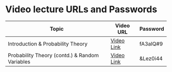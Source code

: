 # Video lecture URLs and Passwords

| Topic | Video URL | Password |
| ----- | --------- | -------- |
| Introduction & Probability Theory | [Video Link](https://northeastern.zoom.us/rec/play/PT4IPq8lo7qKTMO_5ZBWH3r3LezW9iyAlqonMpPWCvcMQ72lJFl5izXKA2qKpgUjfynxdkaHx83XrPEr.A5CP8J8bIn8Wx8ir) | fA3aIQ#9 |
| Probability Theory (contd.) & Random Variables | [Video Link](https://northeastern.zoom.us/rec/play/BMye_T4mihnoTRB42x1lRBP68pXahVgUnsmA-HNX5IrGV2K3_-v3SbkJobLfxGoUX8zuSI0j8ADbC3Ui.Jbl_alR7oHxLmoc3) | &Lez0i44 |

